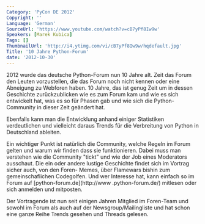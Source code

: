 ```yaml
---
Category: 'PyCon DE 2012'
Copyright: ''
Language: 'German'
SourceUrl: 'https://www.youtube.com/watch?v=cB7yPf8Iw9w'
Speakers: [Marek Kubica]
Tags: []
ThumbnailUrl: 'http://i4.ytimg.com/vi/cB7yPf8Iw9w/hqdefault.jpg'
Title: '10 Jahre Python-Forum'
date: '2012-10-30'
---
```

2012 wurde das deutsche Python-Forum nun 10 Jahre alt. Zeit das Forum den
Leuten vorzustellen, die das Forum noch nicht kennen oder eine Abneigung zu
Webforen haben. 10 Jahre, das ist genug Zeit um in dessen Geschichte
zurückzublicken wie es zum Forum kam und wie es sich entwickelt hat, was es so
für Phasen gab und wie sich die Python-Community in dieser Zeit geändert hat.

Ebenfalls kann man die Entwicklung anhand einiger Statistiken verdeutlichen
und vielleicht daraus Trends für die Verbreitung von Python in Deutschland
ableiten.

Ein wichtiger Punkt ist natürlich die Community, welche Regeln im Forum gelten
und warum wir finden dass sie funktionieren. Dabei muss man verstehen wie die
Community "tickt" und wie der Job eines Moderators ausschaut. Die ein oder
andere lustige Geschichte findet sich im Vortrag sicher auch, von den Foren-
Memes, über Flamewars bishin zum gemeinschaflichen Codegolfen. Und wer
Interesse hat, kann einfach so im Forum auf [python-forum.de](http://www
.python-forum.de/) mitlesen oder sich anmelden und mitposten.

Der Vortragende ist nun seit einigen Jahren Mitglied im Foren-Team und sowohl
im Forum als auch auf der Newsgroup/Mailingliste und hat schon eine ganze
Reihe Trends gesehen und Threads gelesen.

